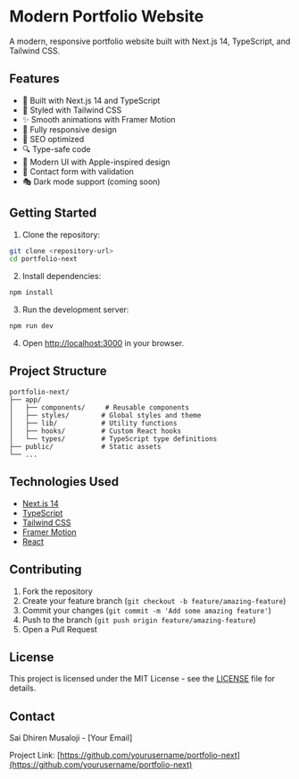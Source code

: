 # Modern Portfolio Website

A modern, responsive portfolio website built with Next.js 14, TypeScript, and Tailwind CSS.

## Features

- 🚀 Built with Next.js 14 and TypeScript
- 💅 Styled with Tailwind CSS
- ✨ Smooth animations with Framer Motion
- 📱 Fully responsive design
- 🎯 SEO optimized
- 🔍 Type-safe code
- 🎨 Modern UI with Apple-inspired design
- 📝 Contact form with validation
- 🎭 Dark mode support (coming soon)

## Getting Started

1. Clone the repository:
```bash
git clone <repository-url>
cd portfolio-next
```

2. Install dependencies:
```bash
npm install
```

3. Run the development server:
```bash
npm run dev
```

4. Open [http://localhost:3000](http://localhost:3000) in your browser.

## Project Structure

```
portfolio-next/
├── app/
│   ├── components/     # Reusable components
│   ├── styles/        # Global styles and theme
│   ├── lib/           # Utility functions
│   ├── hooks/         # Custom React hooks
│   └── types/         # TypeScript type definitions
├── public/            # Static assets
└── ...
```

## Technologies Used

- [Next.js 14](https://nextjs.org/)
- [TypeScript](https://www.typescriptlang.org/)
- [Tailwind CSS](https://tailwindcss.com/)
- [Framer Motion](https://www.framer.com/motion/)
- [React](https://reactjs.org/)

## Contributing

1. Fork the repository
2. Create your feature branch (`git checkout -b feature/amazing-feature`)
3. Commit your changes (`git commit -m 'Add some amazing feature'`)
4. Push to the branch (`git push origin feature/amazing-feature`)
5. Open a Pull Request

## License

This project is licensed under the MIT License - see the [LICENSE](LICENSE) file for details.

## Contact

Sai Dhiren Musaloji - [Your Email]

Project Link: [https://github.com/yourusername/portfolio-next](https://github.com/yourusername/portfolio-next) 